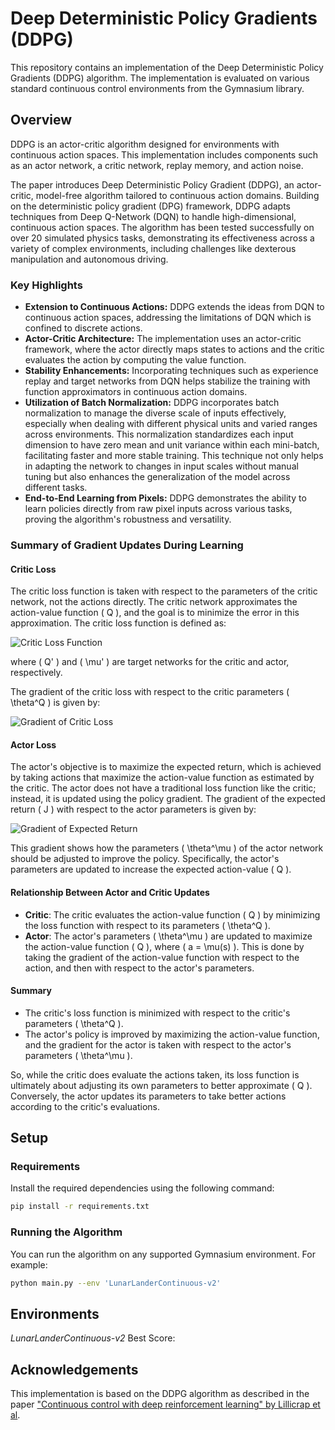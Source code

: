 # Deep Deterministic Policy Gradients (DDPG)

This repository contains an implementation of the Deep Deterministic Policy Gradients (DDPG) algorithm. The implementation is evaluated on various standard continuous control environments from the Gymnasium library.

## Overview

DDPG is an actor-critic algorithm designed for environments with continuous action spaces. This implementation includes components such as an actor network, a critic network, replay memory, and action noise.

The paper introduces Deep Deterministic Policy Gradient (DDPG), an actor-critic, model-free algorithm tailored to continuous action domains. Building on the deterministic policy gradient (DPG) framework, DDPG adapts techniques from Deep Q-Network (DQN) to handle high-dimensional, continuous action spaces. The algorithm has been tested successfully on over 20 simulated physics tasks, demonstrating its effectiveness across a variety of complex environments, including challenges like dexterous manipulation and autonomous driving.

### Key Highlights

- **Extension to Continuous Actions:** DDPG extends the ideas from DQN to continuous action spaces, addressing the limitations of DQN which is confined to discrete actions.
- **Actor-Critic Architecture:** The implementation uses an actor-critic framework, where the actor directly maps states to actions and the critic evaluates the action by computing the value function.
- **Stability Enhancements:** Incorporating techniques such as experience replay and target networks from DQN helps stabilize the training with function approximators in continuous action domains.
- **Utilization of Batch Normalization:** DDPG incorporates batch normalization to manage the diverse scale of inputs effectively, especially when dealing with different physical units and varied ranges across environments. This normalization standardizes each input dimension to have zero mean and unit variance within each mini-batch, facilitating faster and more stable training. This technique not only helps in adapting the network to changes in input scales without manual tuning but also enhances the generalization of the model across different tasks.
- **End-to-End Learning from Pixels:** DDPG demonstrates the ability to learn policies directly from raw pixel inputs across various tasks, proving the algorithm's robustness and versatility.

### Summary of Gradient Updates During Learning

#### Critic Loss

The critic loss function is taken with respect to the parameters of the critic network, not the actions directly. The critic network approximates the action-value function ( Q ), and the goal is to minimize the error in this approximation. The critic loss function is defined as:

![Critic Loss Function](https://latex.codecogs.com/png.latex?L(\theta^Q)%20=%20\mathbb{E}_{s,%20a,%20r,%20s'}%20\left[%(r%20+%20\gamma%20Q'(s',%20\mu'(s'|\theta^{\mu'}))%20-%20Q(s,%20a|\theta^Q))^2%20\right])

where ( Q' ) and ( \mu' ) are target networks for the critic and actor, respectively.

The gradient of the critic loss with respect to the critic parameters ( \theta^Q ) is given by:

![Gradient of Critic Loss](https://latex.codecogs.com/png.latex?\nabla_{\theta^Q}%20L%20=%20\mathbb{E}_{s,%20a,%20r,%20s'}%20\left[%(r%20+%20\gamma%20Q'(s',%20\mu'(s'|\theta^{\mu'}))%20-%20Q(s,%20a|\theta^Q))%20\nabla_{\theta^Q}%20Q(s,%20a|\theta^Q)%20\right])

#### Actor Loss

The actor's objective is to maximize the expected return, which is achieved by taking actions that maximize the action-value function as estimated by the critic. The actor does not have a traditional loss function like the critic; instead, it is updated using the policy gradient. The gradient of the expected return ( J ) with respect to the actor parameters is given by:

![Gradient of Expected Return](https://latex.codecogs.com/png.latex?\nabla_{\theta^\mu}%20J%20\approx%20\mathbb{E}_{s}%20\left[%20\nabla_a%20Q(s,%20a|\theta^Q)%20|_{a=\mu(s)}%20\nabla_{\theta^\mu}%20\mu(s|\theta^\mu)%20\right])

This gradient shows how the parameters ( \theta^\mu ) of the actor network should be adjusted to improve the policy. Specifically, the actor's parameters are updated to increase the expected action-value ( Q ).

#### Relationship Between Actor and Critic Updates

- **Critic**: The critic evaluates the action-value function ( Q ) by minimizing the loss function with respect to its parameters ( \theta^Q ).
- **Actor**: The actor's parameters ( \theta^\mu ) are updated to maximize the action-value function ( Q ), where ( a = \mu(s) ). This is done by taking the gradient of the action-value function with respect to the action, and then with respect to the actor's parameters.

#### Summary

- The critic's loss function is minimized with respect to the critic's parameters ( \theta^Q ).
- The actor's policy is improved by maximizing the action-value function, and the gradient for the actor is taken with respect to the actor's parameters ( \theta^\mu ).

So, while the critic does evaluate the actions taken, its loss function is ultimately about adjusting its own parameters to better approximate ( Q ). Conversely, the actor updates its parameters to take better actions according to the critic's evaluations.

## Setup

### Requirements

Install the required dependencies using the following command:

```bash
pip install -r requirements.txt
```

### Running the Algorithm

You can run the algorithm on any supported Gymnasium environment. For example:

```bash
python main.py --env 'LunarLanderContinuous-v2'
```

## Environments

_LunarLanderContinuous-v2_
Best Score:

## Acknowledgements

This implementation is based on the DDPG algorithm as described in the paper ["Continuous control with deep reinforcement learning" by Lillicrap et al](https://arxiv.org/abs/1509.02971).
